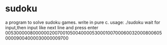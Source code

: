 # sudoku
a program to solve sudoku games.
write in pure c.
usage: 
./sudoku 
wait for input,then input like next line and press enter
005300000800000020070010500400005300010070006003200080060500009004000030000009700
